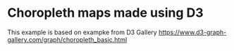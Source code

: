 # Choropleth maps made using D3
This example is based on exampke from  D3 Gallery https://www.d3-graph-gallery.com/graph/choropleth_basic.html
